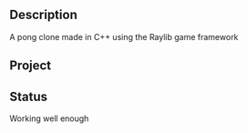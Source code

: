 ## Description
A pong clone made in C++ using the Raylib game framework

## Project

## Status
Working well enough 